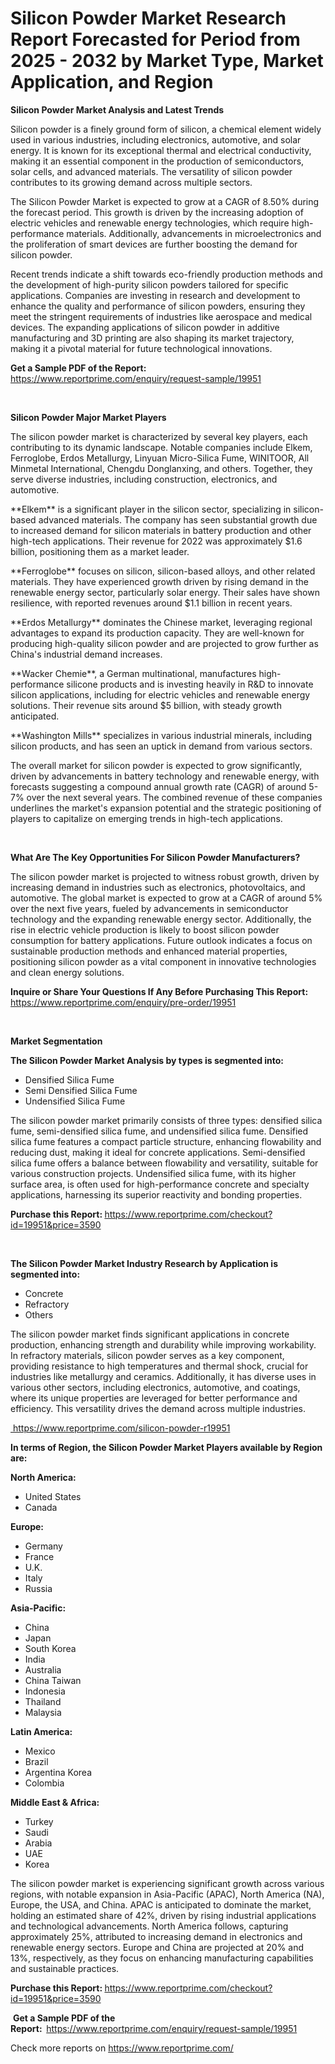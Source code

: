 <p><h1>Silicon Powder Market Research Report Forecasted for Period from 2025 -  2032 by Market Type, Market Application, and Region</h1></p><p><strong>Silicon Powder Market Analysis and Latest Trends</strong></p>
<p><p>Silicon powder is a finely ground form of silicon, a chemical element widely used in various industries, including electronics, automotive, and solar energy. It is known for its exceptional thermal and electrical conductivity, making it an essential component in the production of semiconductors, solar cells, and advanced materials. The versatility of silicon powder contributes to its growing demand across multiple sectors.</p><p>The Silicon Powder Market is expected to grow at a CAGR of 8.50% during the forecast period. This growth is driven by the increasing adoption of electric vehicles and renewable energy technologies, which require high-performance materials. Additionally, advancements in microelectronics and the proliferation of smart devices are further boosting the demand for silicon powder. </p><p>Recent trends indicate a shift towards eco-friendly production methods and the development of high-purity silicon powders tailored for specific applications. Companies are investing in research and development to enhance the quality and performance of silicon powders, ensuring they meet the stringent requirements of industries like aerospace and medical devices. The expanding applications of silicon powder in additive manufacturing and 3D printing are also shaping its market trajectory, making it a pivotal material for future technological innovations.</p></p>
<p><strong>Get a Sample PDF of the Report:&nbsp;</strong> <a href="https://www.reportprime.com/enquiry/request-sample/19951?utm_campaign=2187&utm_medium=2&utm_source=Github&utm_content=ia&utm_term=18032025&utm_id=silicon-powder">https://www.reportprime.com/enquiry/request-sample/19951</a></p>
<p>&nbsp;</p>
<p><strong>Silicon Powder Major Market Players</strong></p>
<p><p>The silicon powder market is characterized by several key players, each contributing to its dynamic landscape. Notable companies include Elkem, Ferroglobe, Erdos Metallurgy, Linyuan Micro-Silica Fume, WINITOOR, All Minmetal International, Chengdu Donglanxing, and others. Together, they serve diverse industries, including construction, electronics, and automotive.</p><p>**Elkem** is a significant player in the silicon sector, specializing in silicon-based advanced materials. The company has seen substantial growth due to increased demand for silicon materials in battery production and other high-tech applications. Their revenue for 2022 was approximately $1.6 billion, positioning them as a market leader.</p><p>**Ferroglobe** focuses on silicon, silicon-based alloys, and other related materials. They have experienced growth driven by rising demand in the renewable energy sector, particularly solar energy. Their sales have shown resilience, with reported revenues around $1.1 billion in recent years.</p><p>**Erdos Metallurgy** dominates the Chinese market, leveraging regional advantages to expand its production capacity. They are well-known for producing high-quality silicon powder and are projected to grow further as China's industrial demand increases.</p><p>**Wacker Chemie**, a German multinational, manufactures high-performance silicone products and is investing heavily in R&D to innovate silicon applications, including for electric vehicles and renewable energy solutions. Their revenue sits around $5 billion, with steady growth anticipated.</p><p>**Washington Mills** specializes in various industrial minerals, including silicon products, and has seen an uptick in demand from various sectors.</p><p>The overall market for silicon powder is expected to grow significantly, driven by advancements in battery technology and renewable energy, with forecasts suggesting a compound annual growth rate (CAGR) of around 5-7% over the next several years. The combined revenue of these companies underlines the market's expansion potential and the strategic positioning of players to capitalize on emerging trends in high-tech applications.</p></p>
<p>&nbsp;</p>
<p><strong>What Are The Key Opportunities For Silicon Powder Manufacturers?</strong></p>
<p><p>The silicon powder market is projected to witness robust growth, driven by increasing demand in industries such as electronics, photovoltaics, and automotive. The global market is expected to grow at a CAGR of around 5% over the next five years, fueled by advancements in semiconductor technology and the expanding renewable energy sector. Additionally, the rise in electric vehicle production is likely to boost silicon powder consumption for battery applications. Future outlook indicates a focus on sustainable production methods and enhanced material properties, positioning silicon powder as a vital component in innovative technologies and clean energy solutions.</p></p>
<p><strong>Inquire or Share Your Questions If Any Before Purchasing This Report:</strong> <a href="https://www.reportprime.com/enquiry/pre-order/19951?utm_campaign=2187&utm_medium=2&utm_source=Github&utm_content=ia&utm_term=18032025&utm_id=silicon-powder">https://www.reportprime.com/enquiry/pre-order/19951</a></p>
<p>&nbsp;</p>
<p><strong>Market Segmentation</strong></p>
<p><strong>The Silicon Powder Market Analysis by types is segmented into:</strong></p>
<p><ul><li>Densified Silica Fume</li><li>Semi Densified Silica Fume</li><li>Undensified Silica Fume</li></ul></p>
<p><p>The silicon powder market primarily consists of three types: densified silica fume, semi-densified silica fume, and undensified silica fume. Densified silica fume features a compact particle structure, enhancing flowability and reducing dust, making it ideal for concrete applications. Semi-densified silica fume offers a balance between flowability and versatility, suitable for various construction projects. Undensified silica fume, with its higher surface area, is often used for high-performance concrete and specialty applications, harnessing its superior reactivity and bonding properties.</p></p>
<p><strong>Purchase this Report:&nbsp;</strong><a href="https://www.reportprime.com/checkout?id=19951&price=3590&utm_campaign=2187&utm_medium=2&utm_source=Github&utm_content=ia&utm_term=18032025&utm_id=silicon-powder">https://www.reportprime.com/checkout?id=19951&price=3590</a></p>
<p>&nbsp;</p>
<p><strong>The Silicon Powder Market Industry Research by Application is segmented into:</strong></p>
<p><ul><li>Concrete</li><li>Refractory</li><li>Others</li></ul></p>
<p><p>The silicon powder market finds significant applications in concrete production, enhancing strength and durability while improving workability. In refractory materials, silicon powder serves as a key component, providing resistance to high temperatures and thermal shock, crucial for industries like metallurgy and ceramics. Additionally, it has diverse uses in various other sectors, including electronics, automotive, and coatings, where its unique properties are leveraged for better performance and efficiency. This versatility drives the demand across multiple industries.</p></p>
<p><a href="https://www.reportprime.com/silicon-powder-r19951?utm_campaign=2187&utm_medium=2&utm_source=Github&utm_content=ia&utm_term=18032025&utm_id=silicon-powder">&nbsp;https://www.reportprime.com/silicon-powder-r19951</a></p>
<p><strong>In terms of Region, the Silicon Powder Market Players available by Region are:</strong></p>
<p>
    <p> <strong> North America: </strong>
        <ul>
            <li>United States</li>
            <li>Canada</li>
        </ul>
        </p> 
    <p> <strong> Europe: </strong>
        <ul>
            <li>Germany</li>
            <li>France</li>
            <li>U.K.</li>
            <li>Italy</li>
            <li>Russia</li>
        </ul>
        </p> 
    <p> <strong> Asia-Pacific: </strong>
        <ul>
            <li>China</li>
            <li>Japan</li>
            <li>South Korea</li>
            <li>India</li>
            <li>Australia</li>
            <li>China Taiwan</li>
            <li>Indonesia</li>
            <li>Thailand</li>
            <li>Malaysia</li>
        </ul>
        </p> 
    <p> <strong> Latin America: </strong>
        <ul>
            <li>Mexico</li>
            <li>Brazil</li>
            <li>Argentina Korea</li>
            <li>Colombia</li>
        </ul>
        </p> 
    <p> <strong> Middle East & Africa: </strong>
        <ul>
            <li>Turkey</li>
            <li>Saudi</li>
            <li>Arabia</li>
            <li>UAE</li>
            <li>Korea</li>
        </ul>
    </p>
    </p>
<p><p>The silicon powder market is experiencing significant growth across various regions, with notable expansion in Asia-Pacific (APAC), North America (NA), Europe, the USA, and China. APAC is anticipated to dominate the market, holding an estimated share of 42%, driven by rising industrial applications and technological advancements. North America follows, capturing approximately 25%, attributed to increasing demand in electronics and renewable energy sectors. Europe and China are projected at 20% and 13%, respectively, as they focus on enhancing manufacturing capabilities and sustainable practices.</p></p>
<p><strong>Purchase this Report: </strong><a href="https://www.reportprime.com/checkout?id=19951&price=3590&utm_campaign=2187&utm_medium=2&utm_source=Github&utm_content=ia&utm_term=18032025&utm_id=silicon-powder">https://www.reportprime.com/checkout?id=19951&price=3590</a></p>
<p>&nbsp;<strong>Get a Sample PDF of the Report:&nbsp;&nbsp;</strong><a href="https://www.reportprime.com/enquiry/request-sample/19951?utm_campaign=2187&utm_medium=2&utm_source=Github&utm_content=ia&utm_term=18032025&utm_id=silicon-powder">https://www.reportprime.com/enquiry/request-sample/19951</a></p>
<p><strong></strong></p>
<p>Check more reports on <a href="https://www.reportprime.com/?utm_campaign=2187&utm_medium=2&utm_source=Github&utm_content=ia&utm_term=18032025&utm_id=silicon-powder">https://www.reportprime.com/</a></p>